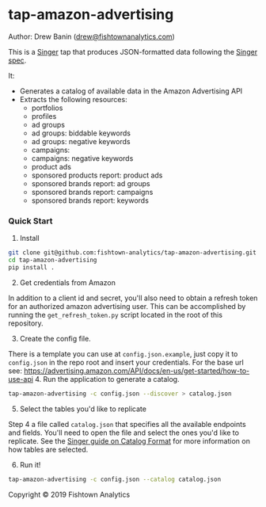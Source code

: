 # tap-amazon-advertising

Author: Drew Banin (drew@fishtownanalytics.com)

This is a [Singer](http://singer.io) tap that produces JSON-formatted data following the [Singer spec](https://github.com/singer-io/getting-started/blob/master/SPEC.md).

It:

- Generates a catalog of available data in the Amazon Advertising API
- Extracts the following resources:
    - portfolios
    - profiles
    - ad groups
    - ad groups: biddable keywords
    - ad groups: negative keywords
    - campaigns:
    - campaigns: negative keywords
    - product ads
    - sponsored products report: product ads
    - sponsored brands report: ad groups
    - sponsored brands report: campaigns
    - sponsored brands report: keywords

### Quick Start

1. Install

```bash
git clone git@github.com:fishtown-analytics/tap-amazon-advertising.git
cd tap-amazon-advertising
pip install .
```

2. Get credentials from Amazon

In addition to a client id and secret, you'll also need to obtain a refresh token for an authorized amazon advertising user. This can be accomplished by
running the `get_refresh_token.py` script located in the root of this repository.

3. Create the config file.

There is a template you can use at `config.json.example`, just copy it to `config.json` in the repo root and insert your credentials.
For the base url see: https://advertising.amazon.com/API/docs/en-us/get-started/how-to-use-api
4. Run the application to generate a catalog.

```bash
tap-amazon-advertising -c config.json --discover > catalog.json
```

5. Select the tables you'd like to replicate

Step 4 a file called `catalog.json` that specifies all the available endpoints and fields. You'll need to open the file and select the ones you'd like to replicate. See the [Singer guide on Catalog Format](https://github.com/singer-io/getting-started/blob/c3de2a10e10164689ddd6f24fee7289184682c1f/BEST_PRACTICES.md#catalog-format) for more information on how tables are selected.

6. Run it!

```bash
tap-amazon-advertising -c config.json --catalog catalog.json
```

Copyright &copy; 2019 Fishtown Analytics
